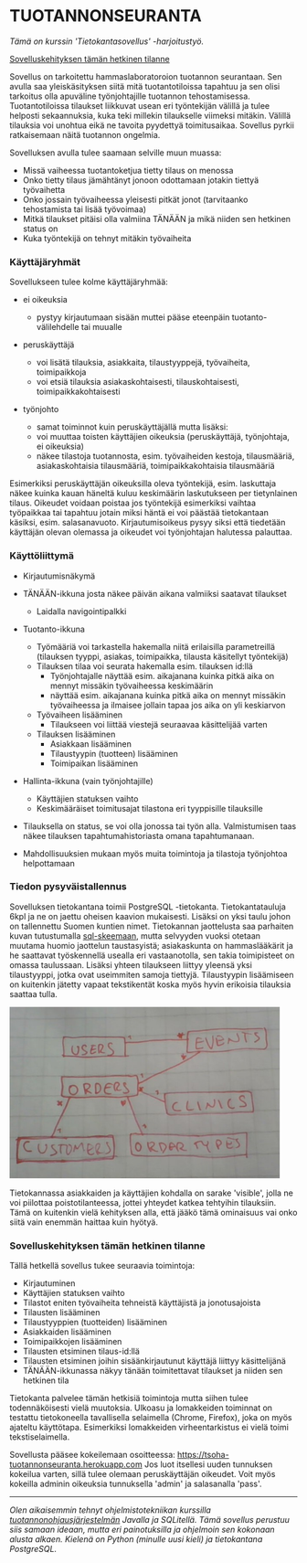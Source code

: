 # TUOTANNONSEURANTA

_Tämä on kurssin 'Tietokantasovellus' -harjoitustyö._

[Sovelluskehityksen tämän hetkinen tilanne](#sovelluskehityksen-tämän-hetkinen-tilanne)


Sovellus on tarkoitettu hammaslaboratoroion tuotannon seurantaan. Sen avulla saa yleiskäsityksen siitä mitä tuotantotiloissa tapahtuu ja sen olisi tarkoitus olla apuväline työnjohtajille tuotannon tehostamisessa. Tuotantotiloissa tilaukset liikkuvat usean eri työntekijän välillä ja tulee helposti sekaannuksia, kuka teki millekin tilaukselle viimeksi mitäkin. Välillä tilauksia voi unohtua eikä ne tavoita pyydettyä toimitusaikaa. Sovellus pyrkii ratkaisemaan näitä tuotannon ongelmia.

Sovelluksen avulla tulee saamaan selville muun muassa:
* Missä vaiheessa tuotantoketjua tietty tilaus on menossa
* Onko tietty tilaus jämähtänyt jonoon odottamaan jotakin tiettyä työvaihetta
* Onko jossain työvaiheessa yleisesti pitkät jonot (tarvitaanko tehostamista tai lisää työvoimaa)
* Mitkä tilaukset pitäisi olla valmiina TÄNÄÄN ja mikä niiden sen hetkinen status on
* Kuka työntekijä on tehnyt mitäkin työvaiheita

### Käyttäjäryhmät

Sovellukseen tulee kolme käyttäjäryhmää:
* ei oikeuksia
  * pystyy kirjautumaan sisään muttei pääse eteenpäin tuotanto-välilehdelle tai muualle
 
* peruskäyttäjä 
  * voi lisätä tilauksia, asiakkaita, tilaustyyppejä, työvaiheita, toimipaikkoja
  * voi etsiä tilauksia asiakaskohtaisesti, tilauskohtaisesti, toimipaikkakohtaisesti

* työnjohto 
  * samat toiminnot kuin peruskäyttäjällä mutta lisäksi:
  * voi muuttaa toisten käyttäjien oikeuksia (peruskäyttäjä, työnjohtaja, ei oikeuksia)
  * näkee tilastoja tuotannosta, esim. työvaiheiden kestoja, tilausmääriä, asiakaskohtaisia tilausmääriä, toimipaikkakohtaisia tilausmääriä
 
Esimerkiksi peruskäyttäjän oikeuksilla oleva työntekijä, esim. laskuttaja näkee kuinka kauan häneltä kuluu keskimäärin laskutukseen per tietynlainen tilaus. Oikeudet voidaan poistaa jos työntekijä esimerkiksi vaihtaa työpaikkaa tai tapahtuu jotain miksi häntä ei voi päästää tietokantaan käsiksi, esim. salasanavuoto. Kirjautumisoikeus pysyy siksi että tiedetään käyttäjän olevan olemassa ja oikeudet voi työnjohtajan halutessa palauttaa.

### Käyttöliittymä

* Kirjautumisnäkymä
* TÄNÄÄN-ikkuna josta näkee päivän aikana valmiiksi saatavat tilaukset
  * Laidalla navigointipalkki
* Tuotanto-ikkuna
  * Työmääriä voi tarkastella hakemalla niitä erilaisilla parametreillä (tilauksen tyyppi, asiakas, toimipaikka, tilausta käsitellyt työntekijä)
  * Tilauksen tilaa voi seurata hakemalla esim. tilauksen id:llä
    * Työnjohtajalle näyttää esim. aikajanana kuinka pitkä aika on mennyt missäkin työvaiheessa keskimäärin
    * näyttää esim. aikajanana kuinka pitkä aika on mennyt missäkin työvaiheessa ja ilmaisee jollain tapaa jos aika on yli keskiarvon
  * Työvaiheen lisääminen
    * Tilaukseen voi liittää viestejä seuraavaa käsittelijää varten
  * Tilauksen lisääminen
    * Asiakkaan lisääminen
    * Tilaustyypin (tuotteen) lisääminen
    * Toimipaikan lisääminen
* Hallinta-ikkuna (vain työnjohtajille)
  * Käyttäjien statuksen vaihto
  * Keskimääräiset toimitusajat tilastona eri tyyppisille tilauksille

* Tilauksella on status, se voi olla jonossa tai työn alla. Valmistumisen taas näkee tilauksen tapahtumahistoriasta omana tapahtumanaan.
* Mahdollisuuksien mukaan myös muita toimintoja ja tilastoja työnjohtoa helpottamaan


### Tiedon pysyväistallennus

Sovelluksen tietokantana toimii PostgreSQL -tietokanta. Tietokantatauluja 6kpl ja ne on jaettu oheisen kaavion mukaisesti. Lisäksi on yksi taulu johon on tallennettu Suomen kuntien nimet. Tietokannan jaottelusta saa parhaiten kuvan tutustumalla [sql-skeemaan](schema.sql), mutta selvyyden vuoksi otetaan muutama huomio jaottelun taustasyistä; asiakaskunta on hammaslääkärit ja he saattavat työskennellä usealla eri vastaanotolla, sen takia toimipisteet on omassa taulussaan. Lisäksi yhteen tilaukseen liittyy yleensä yksi tilaustyyppi, jotka ovat useimmiten samoja tiettyjä. Tilaustyypin lisäämiseen on kuitenkin jätetty vapaat tekstikentät koska myös hyvin erikoisia tilauksia saattaa tulla.

<img src="/documentation/tietokantakaavio.jpg" height="300" title="Tietokantakaaavio"> 

Tietokannassa asiakkaiden ja käyttäjien kohdalla on sarake 'visible', jolla ne voi piilottaa poistotilanteessa, jottei yhteydet katkea tehtyihin tilauksiin. Tämä on kuitenkin vielä kehityksen alla, että jääkö tämä ominaisuus vai onko siitä vain enemmän haittaa kuin hyötyä.



### Sovelluskehityksen tämän hetkinen tilanne


Tällä hetkellä sovellus tukee seuraavia toimintoja:
* Kirjautuminen
* Käyttäjien statuksen vaihto
* Tilastot eniten työvaiheita tehneistä käyttäjistä ja jonotusajoista
* Tilausten lisääminen
* Tilaustyyppien (tuotteiden) lisääminen
* Asiakkaiden lisääminen
* Toimipaikkojen lisääminen
* Tilausten etsiminen tilaus-id:llä
* Tilausten etsiminen joihin sisäänkirjautunut käyttäjä liittyy käsittelijänä
* TÄNÄÄN-ikkunassa näkyy tänään toimitettavat tilaukset ja niiden sen hetkinen tila

Tietokanta palvelee tämän hetkisiä toimintoja mutta siihen tulee todennäköisesti vielä muutoksia.
Ulkoasu ja lomakkeiden toiminnat on testattu tietokoneella tavallisella selaimella (Chrome, Firefox), joka on myös ajateltu käyttötapa. Esimerkiksi lomakkeiden virheentarkistus ei vielä toimi tekstiselaimella.

Sovellusta pääsee kokeilemaan osoitteessa: https://tsoha-tuotannonseuranta.herokuapp.com
Jos luot itsellesi uuden tunnuksen kokeilua varten, sillä tulee olemaan peruskäyttäjän oikeudet. Voit myös kokeilla adminin oikeuksia tunnuksella 'admin' ja salasanalla 'pass'.



-------------------------------------------------------
_Olen aikaisemmin tehnyt ohjelmistotekniikan kurssilla [tuotannonohjausjärjestelmän](https://github.com/Skorp7/ot-harjoitustyo) Javalla ja SQLitellä. Tämä sovellus perustuu siis samaan ideaan, mutta eri painotuksilla ja ohjelmoin sen kokonaan alusta alkaen. Kielenä on Python (minulle uusi kieli) ja tietokantana PostgreSQL._
